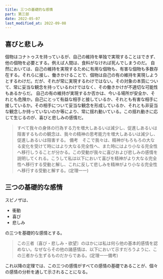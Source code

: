 ```yaml
---
title: 三つの基礎的な感情
part: 第三部
date: 2022-05-07
last_modified_at: 2022-09-08
---
```


## 喜びと悲しみ

個物はコナトゥスを持っているが、自己の維持を単独で実現することはできず、他の個物を必要とする。例えば人間は、食料がなければ死んでしまうのだ。
自然においては、自己の維持を実現するために有用な個物も、有害な個物も多数存在する。それらに接し、働きかけることで、個物は自己の有の維持を実現しようとするわけだ。だが、それが常に実現するわけではない。その対象の本質について、常に妥当な観念を持っているわけではなく、その働きかけが不適切な可能性もあるからだ。
自己の有の維持が実現するか否かは、今いる場所が安全か、それとも危険か。自己にとって有益な相手と接しているか、それとも有害な相手に接しているか。その相手について妥当な観念を形成しているか、それとも非妥当な観念しか持っていないのか等により、常に揺れ動いている。この揺れ動きに応じて生じるのが、喜びと悲しみの感情だ。

>すべて我々の身体の行為する力を増大しあるいは減少し、促進しあるいは阻害するものの観念は、我々の精神の思考能力を増大しあるいは減少し、促進しあるいは阻害する。
>備考　そこで我々は、精神がもろもろの大なる変化を受けて時にはより大なる完全性へ、また時にはより小なる完全性へ移行しうることが分かる。この受動が我々に喜びおよび悲しみの感情を説明してくれる。こうして私は以下において喜びを精神がより大なる完全性へ移行する受動と解し、これに反して悲しみを精神がより小なる完全性へ移行する受動と解する。(定理一一)

## 三つの基礎的な感情

スピノザは、

- 衝動
- 喜び
- 悲しみ

の三つを基礎的な感情とする。

>この三者〔喜び・悲しみ・欲望〕のほかには私は何ら他の基本的感情を認めない。なぜならその他の諸感情は、以下において示すだろうように、この三者から生ずるものだからである。(定理一一備考)

これ以降の定理では、この三つの感情がすべての感情の基礎であることが、個々の感情の分析を通して示されることになる。
